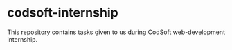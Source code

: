 # codsoft-internship
This repository contains tasks given to us during CodSoft web-development internship.
